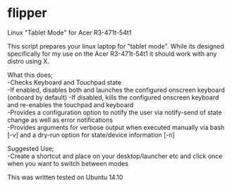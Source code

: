 # flipper
Linux "Tablet Mode" for Acer R3-471t-54t1

This script prepares your linux laptop for "tablet mode".  While its designed specifically for my use on the Acer R3-471t-54t1 it should work with any distro using X.

What this does;  
-Checks Keyboard and Touchpad state  
-If enabled, disables both and launches the configured onscreen keyboard (onboard by default)
-If disabled, kills the configured onscreen keyboard and re-enables the touchpad and keyboard  
-Provides a configuration option to notify the user via notify-send of state change as well as error notifications  
-Provides arguments for verbose output when executed manually via bash [-v] and a dry-run option for state/device information [-n]  

Suggested Use;  
-Create a shortcut and place on your desktop/launcher etc and click once when you want to switch between modes  

This was written tested on Ubuntu 14.10
